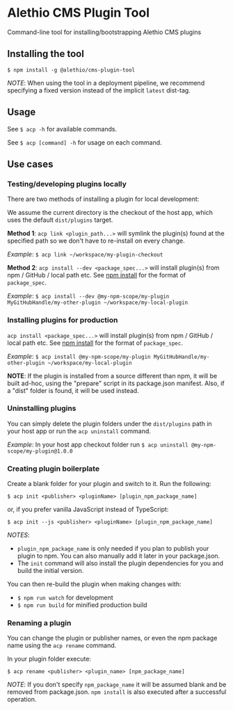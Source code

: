 # Alethio CMS Plugin Tool

Command-line tool for installing/bootstrapping Alethio CMS plugins

## Installing the tool

`$ npm install -g @alethio/cms-plugin-tool`

*NOTE*: When using the tool in a deployment pipeline, we recommend specifying a fixed version instead of the implicit `latest` dist-tag.

## Usage

See `$ acp -h` for available commands.

See `$ acp [command] -h` for usage on each command.

## Use cases

### Testing/developing plugins locally

There are two methods of installing a plugin for local development:

We assume the current directory is the checkout of the host app, which uses the default `dist/plugins` target.

**Method 1**: `acp link <plugin_path...>` will symlink the plugin(s) found at the specified path so we don't have to re-install on every change.

*Example*: `$ acp link ~/workspace/my-plugin-checkout`

**Method 2**: `acp install --dev <package_spec...>` will install plugin(s) from npm / GitHub / local path etc. See [npm install](https://docs.npmjs.com/cli/install) for the format of `package_spec`.

*Example*: `$ acp install --dev @my-npm-scope/my-plugin MyGitHubHandle/my-other-plugin ~/workspace/my-local-plugin`

### Installing plugins for production

`acp install <package_spec...>` will install plugin(s) from npm / GitHub / local path etc. See [npm install](https://docs.npmjs.com/cli/install) for the format of `package_spec`.

*Example*: `$ acp install @my-npm-scope/my-plugin MyGitHubHandle/my-other-plugin ~/workspace/my-local-plugin`

**NOTE**: If the plugin is installed from a source different than npm, it will be built ad-hoc, using the "prepare" script in its package.json manifest. Also, if a "dist" folder is found, it will be used instead.

### Uninstalling plugins

You can simply delete the plugin folders under the `dist/plugins` path in your host app or run the `acp uninstall` command.

*Example*: In your host app checkout folder run `$ acp uninstall @my-npm-scope/my-plugin@1.0.0`

### Creating plugin boilerplate

Create a blank folder for your plugin and switch to it. Run the following:

`$ acp init <publisher> <pluginName> [plugin_npm_package_name]`

or, if you prefer vanilla JavaScript instead of TypeScript:

`$ acp init --js <publisher> <pluginName> [plugin_npm_package_name]`

*NOTES*:
- `plugin_npm_package_name` is only needed if you plan to publish your plugin to npm. You can also manually add it later in your package.json.
- The `init` command will also install the plugin dependencies for you and build the initial version.

You can then re-build the plugin when making changes with:

- `$ npm run watch` for development
- `$ npm run build` for minified production build

### Renaming a plugin

You can change the plugin or publisher names, or even the npm package name using the `acp rename` command.

In your plugin folder execute:

`$ acp rename <publisher> <plugin_name> [npm_package_name]`

*NOTE*: If you don't specify `npm_package_name` it will be assumed blank and be removed from package.json. `npm install` is also executed after a successful operation.

